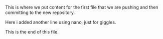 This is where we put content for the first file that we are pushing and then committing to the new repository.

Here i added another line using nano, just for giggles.

This is the end of this file.

